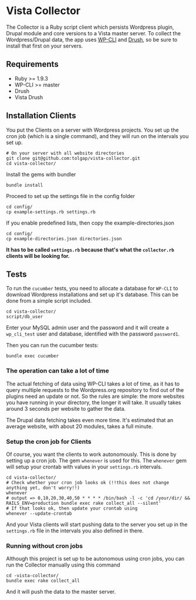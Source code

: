 # Vista Collector
The Collector is a Ruby script client which persists Wordpress plugin, Drupal module and core versions to a Vista master server.
To collect the Wordpress/Drupal data, the app uses [WP-CLI](https://github.com/wp-cli/wp-cli) and [Drush](https://www.drupal.org/project/drush), so be sure to install that first on your servers.

## Requirements

* Ruby >= 1.9.3
* WP-CLI >= master
* Drush
* Vista Drush

## Installation Clients
You put the Clients on a server with Wordpress projects. You set up the cron job (which is a single command), and they will run on the intervals you set up.

    # On your server with all website directories
    git clone git@github.com:tolgap/vista-collector.git
    cd vista-collector/

Install the gems with bundler

    bundle install

Proceed to set up the settings file in the config folder

    cd config/
    cp example-settings.rb settings.rb
    
If you enable predefined lists, then copy the example-directories.json

    cd config/
    cp example-directories.json directories.json

**It has to be called `settings.rb` because that's what the `collector.rb` clients will be looking for.**

## Tests
To run the `cucumber` tests, you need to allocate a database for `WP-CLI` to download Wordpress installations and set up it's database. This can be done from a simple script included.

    cd vista-collector/
    script/db_user

Enter your MySQL admin user and the password and it will create a `wp_cli_test` user and database, identified with the password `password1`.

Then you can run the cucumber tests:

    bundle exec cucumber

### The operation can take a lot of time
The actual fetching of data using WP-CLI takes a lot of time, as it has to query multiple requests to the Wordpress.org repository to find out of the plugins need an update or not. So the rules are simple: the more websites you have running in your directory, the longer it will take. It usually takes around 3 seconds per website to gather the data.

The Drupal data fetching takes even more time. It's estimated that an average website, with about 20 modules, takes a full minute.

### Setup the cron job for Clients
Of course, you want the clients to work autonomously. This is done by setting up a cron job. The gem `whenever` is used for this. The `whenever` gem will setup your crontab with values in your `settings.rb` intervals.

    cd vista-collector/
    # Check whether your cron job looks ok (!!this does not change anything yet, don't worry!!)
    whenever
    # output => 0,10,20,30,40,50 * * * * /bin/bash -l -c 'cd /your/dir/ && RAILS_ENV=production bundle exec rake collect_all --silent'
    # If that looks ok, then update your crontab using
    whenever --update-crontab

And your Vista clients will start pushing data to the server you set up in the `settings.rb` file in the intervals you also defined in there.

### Running without cron jobs
Although this project is set up to be autonomous using cron jobs, you can run the Collector manually using this command

    cd -vista-collector/
    bundle exec rake collect_all

And it will push the data to the master server.
